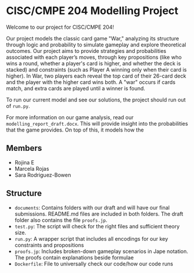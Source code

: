 # CISC/CMPE 204 Modelling Project

Welcome to our project for CISC/CMPE 204!

Our project models the classic card game "War," analyzing its structure through logic and probability to simulate gameplay and explore theoretical outcomes. Our project aims to provide strategies and probabilities associated with each player’s moves, through key propositions (like who wins a round, whether a player's card is higher, and whether the deck is stacked) and constraints (such as Player A winning only when their card is higher). In War, two players each reveal the top card of their 26-card deck and the player with the higher card wins both. A "war" occurs if cards match, and extra cards are played until a winner is found.

To run our current model and see our solutions, the project should run out of `run.py`. 

For more information on our game analysis, read our `modelling_report_draft.docx`. This will provide insight into the probabilities that the game provides. On top of this, it models how the



## Members
* Rojina E
* Marcela Rojas 
* Sara Rodriguez-Bowen

## Structure

* `documents`: Contains folders with our draft and will have our final submissions. README.md files are included in both folders. The draft folder also contains the file `proofs.jp`.
* `test.py`:  The script will check for the right files and sufficient theory size.
* `run.py`: A wrapper script that includes all encodings for our key constraints and propositions
* `proofs.jp`: Includes broken-down gameplay scenarios in Jape notation. The proofs contain explanations beside formulae
* `Dockerfile`: File to universally check our code/how our code runs
